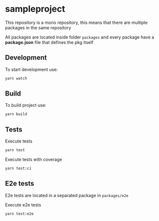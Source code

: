# sampleproject

This repository is a mono repository, this means that there are multiple packages in the same repository

All packages are located inside folder `packages` and every package have a **package.json** file that defines the pkg itself


## Development

To start development use:

```bash
yarn watch
```

## Build

To build project use:

```bash
yarn build
```

## Tests

Execute tests
```bash
yarn test
```

Execute tests with coverage
```bash
yarn test:ci
```

## E2e tests

E2e tests are located in a separated package in `packages/e2e`

Execute e2e tests
```bash
yarn test:e2e
```
